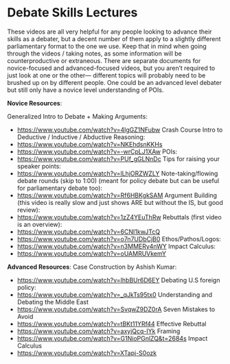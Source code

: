 # Debate Skills Lectures

These videos are all very helpful for any people looking to advance their skills as a debater, but a decent number of them apply to a slightly different parliamentary format to the one we use. Keep that in mind when going through the videos / taking notes, as some information will be counterproductive or extraneous. There are separate documents for novice-focused and advanced-focused videos, but you aren’t required to just look at one or the other— different topics will probably need to be brushed up on by different people. One could be an advanced level debater but still only have a novice level understanding of POIs.



**Novice Resources**:

Generalized Intro to Debate + Making Arguments:
* https://www.youtube.com/watch?v=4lgGZ1NFubw
Crash Course Intro to Deductive / Inductive / Abductive Reasoning:
* https://www.youtube.com/watch?v=NKEhdsnKKHs
* https://www.youtube.com/watch?v=-wrCpLJ1XAw
POIs:
* https://www.youtube.com/watch?v=PUf_gGLNnDc
Tips for raising your speaker points:
* https://www.youtube.com/watch?v=lLhjORZWZLY
Note-taking/flowing debate rounds (skip to 1:00) (meant for policy debate but can be useful for parliamentary debate too):
* https://www.youtube.com/watch?v=Rf6HBKgkSAM
Argument Building (this video is really slow and just shows ARE but without the IS, but good review):
* https://www.youtube.com/watch?v=1zZ4YEuThRw
Rebuttals (first video is an overview):
* https://www.youtube.com/watch?v=6CNI1kwJTcQ
* https://www.youtube.com/watch?v=o7n7UDbCjB0
Ethos/Pathos/Logos:
* https://www.youtube.com/watch?v=n3MMERy4nWY
Impact Calculus:
* https://www.youtube.com/watch?v=oUAMRUVkemY

**Advanced Resources**:
Case Construction by Ashish Kumar:
* https://www.youtube.com/watch?v=IhbBUr6D6EY
Debating U.S foreign policy:
* https://www.youtube.com/watch?v=_qJkTs95tx0
Understanding and Debating the Middle East
* https://www.youtube.com/watch?v=SvqwZ9DZ0rA
Seven Mistakes to Avoid
* https://www.youtube.com/watch?v=tBKt11YRf44
Effective Rebuttal
* https://www.youtube.com/watch?v=axyjQcq-IYk
Framing
* https://www.youtube.com/watch?v=G1NioPGnlZQ&t=2684s
Impact Calculus
* https://www.youtube.com/watch?v=XTapj-S0ozk
